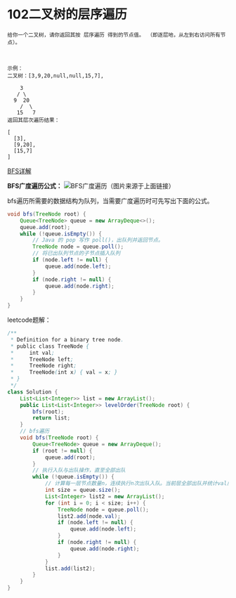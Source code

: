 # 102二叉树的层序遍历

```
给你一个二叉树，请你返回其按 层序遍历 得到的节点值。 （即逐层地，从左到右访问所有节点）。

 

示例：
二叉树：[3,9,20,null,null,15,7],

    3
   / \
  9  20
    /  \
   15   7
返回其层次遍历结果：

[
  [3],
  [9,20],
  [15,7]
]

```

[BFS详解](https://leetcode-cn.com/problems/binary-tree-level-order-traversal/solution/bfs-de-shi-yong-chang-jing-zong-jie-ceng-xu-bian-l/)

**BFS广度遍历公式：**
![BFS广度遍历（图片来源于上面链接）](https://upload-images.jianshu.io/upload_images/11635325-fe0350560004fbe7.gif?imageMogr2/auto-orient/strip)


bfs遍历所需要的数据结构为队列，当需要广度遍历时可先写出下面的公式。
```Java
void bfs(TreeNode root) {
    Queue<TreeNode> queue = new ArrayDeque<>();
    queue.add(root);
    while (!queue.isEmpty()) {
        // Java 的 pop 写作 poll()，出队列并返回节点。
        TreeNode node = queue.poll(); 
        // 将已出队列节点的子节点插入队列
        if (node.left != null) {
            queue.add(node.left);
        }
        if (node.right != null) {
            queue.add(node.right);
        }
    }
}

```


leetcode题解：
```Java
/**
 * Definition for a binary tree node.
 * public class TreeNode {
 *     int val;
 *     TreeNode left;
 *     TreeNode right;
 *     TreeNode(int x) { val = x; }
 * }
 */
class Solution {
    List<List<Integer>> list = new ArrayList();
    public List<List<Integer>> levelOrder(TreeNode root) {
        bfs(root);
        return list;
    }
    // bfs遍历
    void bfs(TreeNode root) {
        Queue<TreeNode> queue = new ArrayDeque();
        if (root != null) {
            queue.add(root);
        }
        // 执行入队与出队操作，直至全部出队
        while (!queue.isEmpty()) {
            // 计算每一层节点数量n，连续执行n次出队入队。当前层全部出队并统计val后再进入下一层。
            int size = queue.size();
            List<Integer> list2 = new ArrayList();
            for (int i = 0; i < size; i++) {
                TreeNode node = queue.poll();
                list2.add(node.val);
                if (node.left != null) {
                    queue.add(node.left);
                }
                if (node.right != null) {
                    queue.add(node.right);
                }
            }
            list.add(list2);
        }
    }
}
```